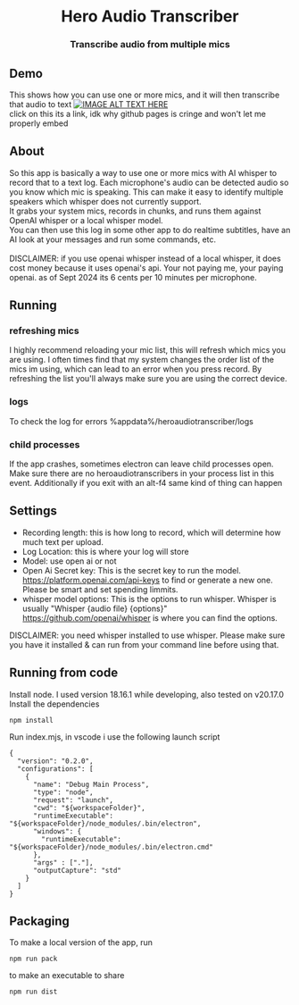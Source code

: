 <div align="center">
  <h1 align="center">Hero Audio Transcriber</h1>
  <h3>Transcribe audio from multiple mics</h3>
</div>

## Demo
This shows how you can use one or more mics, and it will then transcribe that audio to text
[![IMAGE ALT TEXT HERE](https://img.youtube.com/vi/mlhxBcD8hng/0.jpg)](https://www.youtube.com/watch?v=mlhxBcD8hng) <br>
click on this its a link, idk why github pages is cringe and won't let me properly embed

## About
So this app is basically a way to use one or more mics with AI whisper to record that to a text log. Each microphone's audio can be detected audio so you know which mic is speaking. This can make it easy to identify multiple speakers which whisper does not currently support. <br>
It grabs your system mics, records in chunks, and runs them against OpenAI whisper or a local whisper model. <br>
You can then use this log in some other app to do realtime subtitles, have an AI look at your messages and run some commands, etc. <br><br>
DISCLAIMER: if you use openai whisper instead of a local whisper, it does cost money because it uses openai's api. Your not paying me, your paying openai. as of Sept 2024 its 6 cents per 10 minutes per microphone.

## Running
### refreshing mics
I highly recommend reloading your mic list, this will refresh which mics you are using. I often times find that my system changes the order list of the mics im using, which can lead to an error when you press record. By refreshing the list you'll always make sure you are using the correct device.
### logs
To check the log for errors %appdata%/heroaudiotranscriber/logs
### child processes
If the app crashes, sometimes electron can leave child processes open. Make sure there are no heroaudiotranscribers in your process list in this event. Additionally if you exit with an alt-f4 same kind of thing can happen

## Settings
- Recording length: this is how long to record, which will determine how much text per upload.
- Log Location: this is where your log will store
- Model: use open ai or not
- Open Ai Secret key: This is the secret key to run the model. https://platform.openai.com/api-keys to find or generate a new one. Please be smart and set spending limmits.
- whisper model options: This is the options to run whisper. Whisper is usually "Whisper {audio file} {options}" https://github.com/openai/whisper is where you can find the options.

DISCLAIMER: you need whisper installed to use whisper. Please make sure you have it installed & can run from your command line before using that.

## Running from code
Install node. I used version 18.16.1 while developing, also tested on v20.17.0 
Install the dependencies 
```
npm install
```
Run index.mjs, in vscode i use the following launch script
```
{
  "version": "0.2.0",
  "configurations": [
    {
      "name": "Debug Main Process",
      "type": "node",
      "request": "launch",
      "cwd": "${workspaceFolder}",
      "runtimeExecutable": "${workspaceFolder}/node_modules/.bin/electron",
      "windows": {
        "runtimeExecutable": "${workspaceFolder}/node_modules/.bin/electron.cmd"
      },
      "args" : ["."],
      "outputCapture": "std"
    }
  ]
}
```

## Packaging
To make a local version of the app, run
```
npm run pack
```
to make an executable to share
```
npm run dist
```


